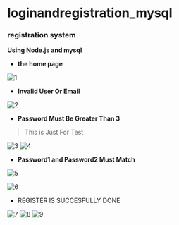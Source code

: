 # loginandregistration_mysql
### registration system 
**Using Node.js and mysql** 

- **the home page**

![1](https://user-images.githubusercontent.com/37047996/58768395-e7af6480-859a-11e9-9770-7d62a8c15df1.PNG)

- **Invalid User Or Email**

![2](https://user-images.githubusercontent.com/37047996/58768397-eb42eb80-859a-11e9-8712-3af7be567bf4.PNG)

- **Password Must Be Greater Than 3**

>  This is Just For Test

![3](https://user-images.githubusercontent.com/37047996/58768399-eda54580-859a-11e9-9f51-693778d17973.PNG)
![4](https://user-images.githubusercontent.com/37047996/58768401-ef6f0900-859a-11e9-816a-2b5c64d815fe.PNG)

- **Password1 and Password2 Must Match**

![5](https://user-images.githubusercontent.com/37047996/58768402-f1d16300-859a-11e9-83d8-b49d5143c1a7.PNG)



![6](https://user-images.githubusercontent.com/37047996/58768403-f4cc5380-859a-11e9-916d-533537b2fff3.PNG)

- REGISTER IS SUCCESFULLY DONE

![7](https://user-images.githubusercontent.com/37047996/58768404-f85fda80-859a-11e9-8b71-281096c61168.PNG)
![8](https://user-images.githubusercontent.com/37047996/58768406-fb5acb00-859a-11e9-9df0-b0b1764a56ae.PNG)
![9](https://user-images.githubusercontent.com/37047996/58768410-ff86e880-859a-11e9-880f-51de2080e944.PNG)
